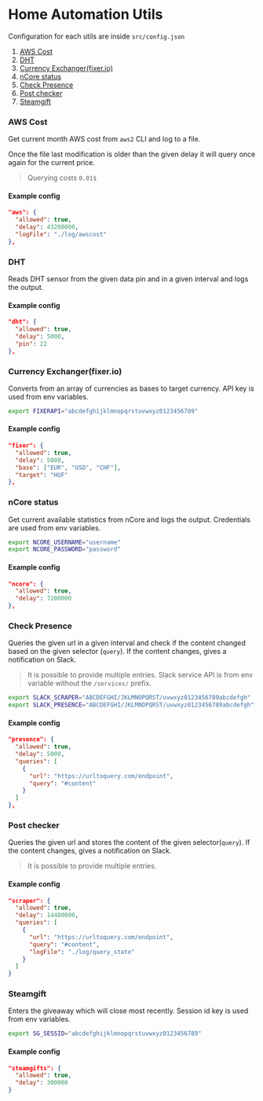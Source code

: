 # Home Automation Utils
Configuration for each utils are inside `src/config.json`

1. [AWS Cost](#aws-cost)
2. [DHT](#dht)
3. [Currency Exchanger(fixer.io)](#currency-exchangerfixerio)
4. [nCore status](#ncore-status)
5. [Check Presence](#check-presence)
6. [Post checker](#post-checker)
7. [Steamgift](#steamgift)

### AWS Cost
Get current month AWS cost from `aws2` CLI and log to a file.

Once the file last modification is older than the given delay it will query once again for the current price.
> Querying costs `0.01$`

#### Example config
```json
"aws": {
  "allowed": true,
  "delay": 43200000,
  "logFile": "./log/awscost"
},
```

### DHT
Reads DHT sensor from the given data pin and in a given interval and logs the output.

#### Example config
```json
"dht": {
  "allowed": true,
  "delay": 5000,
  "pin": 22
},
```

### Currency Exchanger(fixer.io)
Converts from an array of currencies as bases to target currency.
API key is used from env variables.
```sh
export FIXERAPI="abcdefghijklmnopqrstuvwxyz0123456789"
```
#### Example config
```json
"fixer": {
  "allowed": true,
  "delay": 5000,
  "base": ["EUR", "USD", "CHF"],
  "target": "HUF"
},
```

### nCore status
Get current available statistics from nCore and logs the output.
Credentials are used from env variables.
```sh
export NCORE_USERNAME="username"
export NCORE_PASSWORD="password"
```

#### Example config
```json
"ncore": {
  "allowed": true,
  "delay": 7200000
},
```

### Check Presence
Queries the given url in a given interval and check if the content changed based on the given selector (`query`). If the content changes, gives a notification on Slack.
> It is possible to provide multiple entries.
Slack service API is from env variable without the `/services/` prefix.
```sh
export SLACK_SCRAPER="ABCDEFGHI/JKLMNOPQRST/uvwxyz0123456789abcdefgh"
export SLACK_PRESENCE="ABCDEFGHI/JKLMNOPQRST/uvwxyz0123456789abcdefgh"
```
#### Example config
```json
"presence": {
  "allowed": true,
  "delay": 5000,
  "queries": [
    {
      "url": "https://urltoquery.com/endpoint",
      "query": "#content"
    }
  ]
},
```

### Post checker
Queries the given url and stores the content of the given selector(`query`). If the content changes, gives a notification on Slack.
> It is possible to provide multiple entries.

#### Example config
```json
"scraper": {
  "allowed": true,
  "delay": 14400000,
  "queries": [
    {
      "url": "https://urltoquery.com/endpoint",
      "query": "#content",
      "logFile": "./log/query_state"
    }
  ]
}
```

### Steamgift
Enters the giveaway which will close most recently.
Session id key is used from env variables.
```sh
export SG_SESSID="abcdefghijklmnopqrstuvwxyz0123456789"
```
#### Example config
```json
"steamgifts": {
  "allowed": true,
  "delay": 300000
}
```